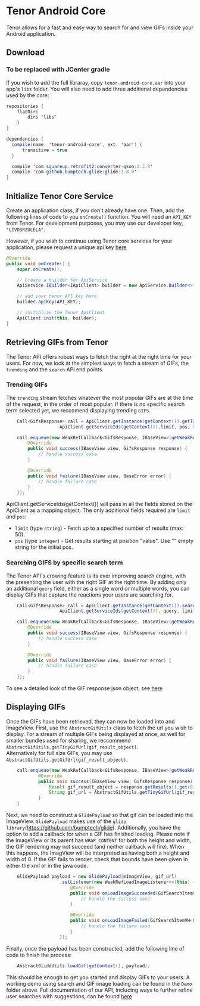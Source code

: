 Tenor Android Core
==================

Tenor allows for a fast and easy way to search for and view GIFs inside your Android application.

## Download
### To be replaced with JCenter gradle
If you wish to add the full libraray, copy `tenor-android-core.aar` into your app's `libs` folder.  You will also need to add three additional dependencies used by the core:
```java
repositories {
    flatDir{
        dirs 'libs'
    }
}

dependencies {
  compile(name: 'tenor-android-core', ext: 'aar') {
      transitive = true
  }

  compile 'com.squareup.retrofit2:converter-gson:2.3.0'
  compile 'com.github.bumptech.glide:glide:3.8.0'
}
```



## Initialize Tenor Core Service
Create an application class, if you don't already have one.
Then, add the following lines of code to you `onCreate()` function.
You will need an `API_KEY` from Tenor.  For development purposes, you may use our developer key, `"LIVDSRZULELA"`.

However, if you wish to continue using Tenor core services for your application, please request a unique api key [here](https://tenor.com/gifapi#apikey)

```java
@Override
public void onCreate() {
    super.onCreate();

    // Create a builder for ApiService
    ApiService.IBuilder<IApiClient> builder = new ApiService.Builder<>(this, IApiClient.class)

    // add your tenor API key here
    builder.apiKey(API_KEY);

    // initialize the Tenor ApiClient
    ApiClient.init(this, builder);
}
```


## Retrieving GIFs from Tenor
The Tenor API offers robust ways to fetch the right at the right time for your users.
For now, we look at the simplest ways to fetch a stream of GIFs, the `trending` and the `search` API end points.

### Trending GIFs
The `trending` stream fetches whatever the most popular GIFs are at the time of the request, in the order of most popular.
If there is no specific search term selected yet, we reccomend displaying trending `GIFS`.
```java
    Call<GifsResponse> call = ApiClient.getInstance(getContext()).getTrending(
                    ApiClient.getServiceIds(getContext()),limit, pos, type);

    call.enqueue(new WeakRefCallback<GifsResponse, IBaseView>(getWeakRef()) {
        @Override
        public void success(IBaseView view, GifsResponse response) {
            // handle success case
        }

        @Override
        public void failure(IBaseView view, BaseError error) {
            // handle failure case
        }
    });
```
ApiClient.getServiceIds(getContext()) will pass in all the fields stored on the ApiClient as a mapping object.
The only additional fields required are `limit` and `pos`:

* `limit` (type `string`) - Fetch up to a specified number of results (max: 50).
* `pos` (type `integer`) - Get results starting at position "value".  Use "" empty string for the initial pos.  


### Searching GIFS by specific search term
The Tenor API's crowing feature is its ever improving search engine, with the presenting the user with the right GIF at the right time.
By adding only an additional `query` field, either as a single word or multiple words, you can display GIFs that capture the reactions your users are searching for.
```java
    Call<GifsResponse> call = ApiClient.getInstance(getContext()).search(
                    ApiClient.getServiceIds(getContext()), query, limit, pos);

    call.enqueue(new WeakRefCallback<GifsResponse, IBaseView>(getWeakRef()) {
        @Override
        public void success(IBaseView view, GifsResponse response) {
            // handle success case
        }

        @Override
        public void failure(IBaseView view, BaseError error) {
            // handle failure case
        }
    });
```

To see a detailed look of the GIF response json object, see [here](https://tenor.com/gifapi#responseobjects)

## Displaying GIFs
Once the GIFs have been retrieved, they can now be loaded into and ImageView.
First, use the `AbstractGifUtils` class to fetch the url you wish to display.  For a stream of multiple GIFs being displayed at once,
as well for smaller bundles used for sharing, we reccommend `AbstractGifUtils.getTinyGifUrl(gif_result_object)`.  
Alternatively for full size GIFs, you may use `AbstractGifUtils.getGifUrl(gif_result_object)`.

```java
    call.enqueue(new WeakRefCallback<GifsResponse, IBaseView>(getWeakRef()) {
            @Override
            public void success(IBaseView view, GifsResponse response) {
                Result gif_result_object = response.getResults().get(0);
                String gif_url = AbstractGifUtils.getTinyGifUrl(gif_result_object);
            }
    }
```

Next, we need to construct a `GlidePayload` so that gif can be loaded into the ImageView.  `GlidePayload` makes use of the `glide library`(https://github.com/bumptech/glide).
Additionally, you have the option to add a callback for when a GIF has finished loading.
Please note if the ImageView or its parent has `WRAP_CONTENT` for both the height and width, the GIF rendering may not succeed (and neither callback will fire).  When this happens, the ImagView will be interpreted as having both a height and width of 0.
If the GIF fails to render, check that bounds have been given in either the xml or in the java code.
```java
    GlidePayload payload = new GlidePayload(mImageView, gif_url)
                    .setListener(new WeakRefLoadImageListener<>(this) {
                        @Override
                        public void onLoadImageSucceeded(GifSearchItemVH<CTX> ctx, Drawable drawable) {
                            // handle the success case
                        }

                        @Override
                        public void onLoadImageFailed(GifSearchItemVH<CTX> ctx, Drawable drawable) {
                            // handle the failure case
                        }
                    });
```

Finally, once the payload has been constructed, add the following line of code to finish the process:
```java
    AbstractGlideUtils.loadGif(getContext(), payload);
``` 

This should be enough to get you started and display GIFs to your users.
A working demo using search and GIF image loading can be found in the `Demo` folder above.
Full documentation of our API, including ways to further refine user searches with suggestions, can be found [here](https://tenor.com/gifapi)



